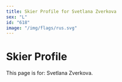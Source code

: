 ```yaml
---
title: Skier Profile for Svetlana Zverkova
sex: "L"
id: "618"
image: "/img/flags/rus.svg" 
---
```


# Skier Profile

This page is for: Svetlana Zverkova.
    
